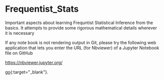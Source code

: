 # Frequentist_Stats

Important aspects about learning Frequntist Statistical Inference from the basics. It attempts to provide some rigorous mathematical details wherever it is necessary

If any note book is not rendering output in Git, please try the following web application that lets you enter the URL (for Nbviewer) of a Jupyter Notebook file on GitHub


https://nbviewer.jupyter.org/

[go]([http://stackoverflow.com](https://nbviewer.jupyter.org/)){:target="_blank"}.

